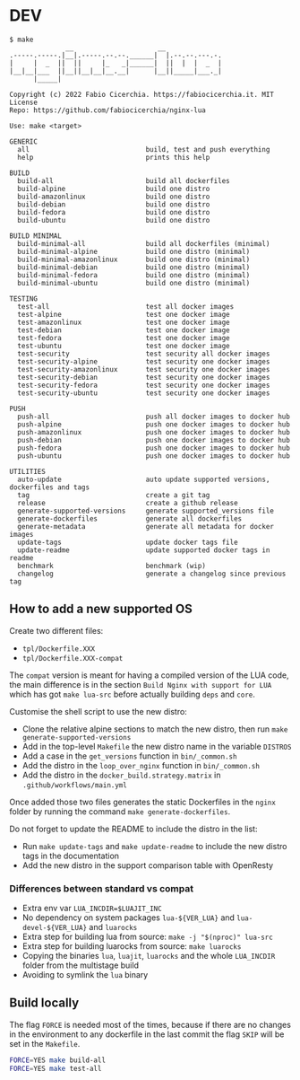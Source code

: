 # DEV

```console
$ make
              __                     __
.-----.-----.|__|.-----.--.--.______|  |.--.--.---.-.
|     |  _  ||  ||     |_   _|______|  ||  |  |  _  |
|__|__|___  ||__||__|__|__.__|      |__||_____|___._|
      |_____|

Copyright (c) 2022 Fabio Cicerchia. https://fabiocicerchia.it. MIT License
Repo: https://github.com/fabiocicerchia/nginx-lua

Use: make <target>

GENERIC
  all                             build, test and push everything
  help                            prints this help

BUILD
  build-all                       build all dockerfiles
  build-alpine                    build one distro
  build-amazonlinux               build one distro
  build-debian                    build one distro
  build-fedora                    build one distro
  build-ubuntu                    build one distro

BUILD MINIMAL
  build-minimal-all               build all dockerfiles (minimal)
  build-minimal-alpine            build one distro (minimal)
  build-minimal-amazonlinux       build one distro (minimal)
  build-minimal-debian            build one distro (minimal)
  build-minimal-fedora            build one distro (minimal)
  build-minimal-ubuntu            build one distro (minimal)

TESTING
  test-all                        test all docker images
  test-alpine                     test one docker image
  test-amazonlinux                test one docker image
  test-debian                     test one docker image
  test-fedora                     test one docker image
  test-ubuntu                     test one docker image
  test-security                   test security all docker images
  test-security-alpine            test security one docker images
  test-security-amazonlinux       test security one docker images
  test-security-debian            test security one docker images
  test-security-fedora            test security one docker images
  test-security-ubuntu            test security one docker images

PUSH
  push-all                        push all docker images to docker hub
  push-alpine                     push one docker images to docker hub
  push-amazonlinux                push one docker images to docker hub
  push-debian                     push one docker images to docker hub
  push-fedora                     push one docker images to docker hub
  push-ubuntu                     push one docker images to docker hub

UTILITIES
  auto-update                     auto update supported versions, dockerfiles and tags
  tag                             create a git tag
  release                         create a github release
  generate-supported-versions     generate supported_versions file
  generate-dockerfiles            generate all dockerfiles
  generate-metadata               generate all metadata for docker images
  update-tags                     update docker tags file
  update-readme                   update supported docker tags in readme
  benchmark                       benchmark (wip)
  changelog                       generate a changelog since previous tag
```

## How to add a new supported OS

Create two different files:

- `tpl/Dockerfile.XXX`
- `tpl/Dockerfile.XXX-compat`

The `compat` version is meant for having a compiled version of the LUA code, the main difference is in the section `Build Nginx with support for LUA` which has got `make lua-src` before actually building `deps` and `core`.

Customise the shell script to use the new distro:

- Clone the relative alpine sections to match the new distro, then run `make generate-supported-versions`
- Add in the top-level `Makefile` the new distro name in the variable `DISTROS`
- Add a case in the `get_versions` function in `bin/_common.sh`
- Add the distro in the `loop_over_nginx` function in `bin/_common.sh`
- Add the distro in the `docker_build.strategy.matrix` in `.github/workflows/main.yml`

Once added those two files generates the static Dockerfiles in the `nginx` folder by running the command `make generate-dockerfiles`.

Do not forget to update the README to include the distro in the list:

- Run `make update-tags` and `make update-readme` to include the new distro tags in the documentation
- Add the new distro in the support comparison table with OpenResty

### Differences between standard vs compat

- Extra env var `LUA_INCDIR=$LUAJIT_INC`
- No dependency on system packages `lua-${VER_LUA}` and `lua-devel-${VER_LUA}` and `luarocks`
- Extra step for building lua from source: `make -j "$(nproc)" lua-src`
- Extra step for building luarocks from source: `make luarocks`
- Copying the binaries `lua`, `luajit`, `luarocks` and the whole `LUA_INCDIR` folder from the multistage build
- Avoiding to symlink the `lua` binary

## Build locally

The flag `FORCE` is needed most of the times, because if there are no changes in the environment to
any dockerfile in the last commit the flag `SKIP` will be set in the `Makefile`.

```bash
FORCE=YES make build-all
FORCE=YES make test-all
```
